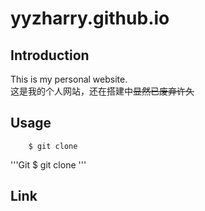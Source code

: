 # yyzharry.github.io

## Introduction
This is my personal website.<br>
这是我的个人网站，还在搭建中~~显然已废弃许久~~

## Usage
		$ git clone
'''Git
$ git clone
'''

## Link
[Yuzhe's Homepage]:https://yyzharry.github.io/

